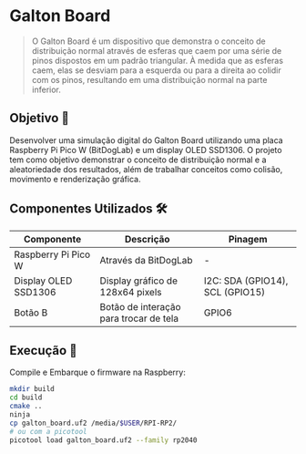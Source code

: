 # Galton Board

> O Galton Board é um dispositivo que demonstra o conceito de distribuição normal através de esferas que caem por uma série de pinos dispostos em um padrão triangular. À medida que as esferas caem, elas se desviam para a esquerda ou para a direita ao colidir com os pinos, resultando em uma distribuição normal na parte inferior.

## Objetivo 🎯

Desenvolver uma simulação digital do Galton Board utilizando uma placa Raspberry Pi Pico W (BitDogLab) e um display OLED SSD1306. O projeto tem como objetivo demonstrar o conceito de distribuição normal e a aleatoriedade dos resultados, além de trabalhar conceitos como colisão, movimento e renderização gráfica.

## Componentes Utilizados 🛠️

| Componente           | Descrição                              | Pinagem                         |
| -------------------- | -------------------------------------- | ------------------------------- |
| Raspberry Pi Pico W  | Através da BitDogLab                   | -                               |
| Display OLED SSD1306 | Display gráfico de 128x64 pixels       | I2C: SDA (GPIO14), SCL (GPIO15) |
| Botão B              | Botão de interação para trocar de tela | GPIO6                           |


## Execução 🧪

Compile e Embarque o firmware na Raspberry:

```bash
mkdir build
cd build
cmake ..
ninja
cp galton_board.uf2 /media/$USER/RPI-RP2/
# ou com a picotool
picotool load galton_board.uf2 --family rp2040
```